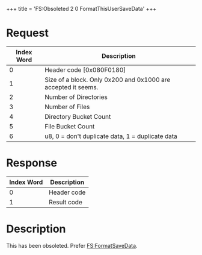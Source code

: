 +++
title = 'FS:Obsoleted 2 0 FormatThisUserSaveData'
+++

# Request

| Index Word | Description                                                   |
|------------|---------------------------------------------------------------|
| 0          | Header code \[0x080F0180\]                                    |
| 1          | Size of a block. Only 0x200 and 0x1000 are accepted it seems. |
| 2          | Number of Directories                                         |
| 3          | Number of Files                                               |
| 4          | Directory Bucket Count                                        |
| 5          | File Bucket Count                                             |
| 6          | u8, 0 = don't duplicate data, 1 = duplicate data              |

# Response

| Index Word | Description |
|------------|-------------|
| 0          | Header code |
| 1          | Result code |

# Description

This has been obsoleted. Prefer
[FS:FormatSaveData](FS:FormatSaveData "wikilink").